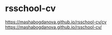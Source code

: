 # rsschool-cv
https://mashabogdanova.github.io/rsschool-cv/cv  
https://mashabogdanova.github.io/rsschool-cv/
